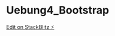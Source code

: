 # Uebung4_Bootstrap

[Edit on StackBlitz ⚡️](https://stackblitz.com/edit/stackblitz-starters-wclqnm)